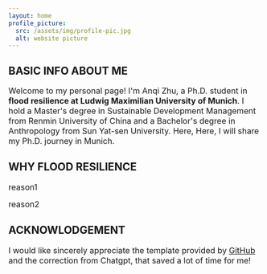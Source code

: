 ```yaml
---
layout: home
profile_picture:
  src: /assets/img/profile-pic.jpg
  alt: website picture
---
```



## BASIC INFO ABOUT ME
<p>
  <font size="3">
Welcome to my personal page! I'm Anqi Zhu, a Ph.D. student in <strong>flood resilience at Ludwig Maximilian University of Munich</strong>. I hold a Master's degree in Sustainable Development Management from Renmin University of China and a Bachelor's degree in Anthropology from Sun Yat-sen University. Here, Here, I will share my Ph.D. journey in Munich.
  </font>
 
</p>

## WHY FLOOD RESILIENCE
<p>
  <font size="3">
reason1
     </font>
</p>
<p>
  <font size="3">
reason2
  </font>
</p>


## ACKNOWLODGEMENT
<p>
  <font size="3">
  I would like sincerely appreciate the template provided by <a href="https://github.com/eliottvincent/bay">GitHub</a> and the correction from Chatgpt, that saved a lot of time for me!
   </font>
</p>

